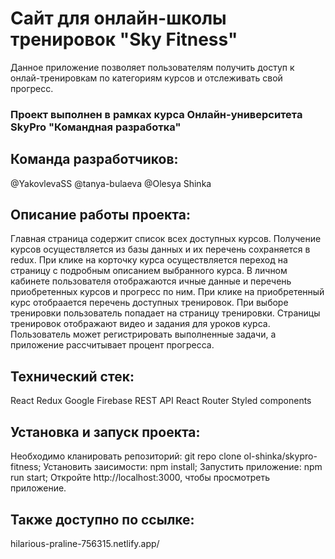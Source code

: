 # Сайт для онлайн-школы тренировок "Sky Fitness" 
Данное приложение позволяет пользователям получить доступ к онлай-тренировкам по категориям курсов и отслеживать свой прогресс.

### Проект выполнен в рамках курса Онлайн-университета SkyPro **"Командная разработка"**

## Команда разработчиков:
@YakovlevaSS
@tanya-bulaeva
@Olesya Shinka



## Описание работы проекта:
Главная страница содержит список всех доступных курсов. Получение курсов осуществляется из базы данных и их перечень сохраняется в redux. 
При клике на корточку курса осуществляется переход на страницу с подробным описанием выбранного курса.
В личном кабинете пользователя отображаются ичные данные и перечень приобретенных курсов и прогресс по ним. При клике на приобретенный курс отобраается перечень доступных тренировок. При выборе тренировки пользователь попадает на страницу тренировки.
Страницы тренировок отображают видео и задания для уроков курса.
Пользователь может регистрировать выполненные задачи, а приложение рассчитывает процент прогресса.

## Технический стек:
React
Redux
Google Firebase
REST API
React Router
Styled components

## Установка и запуск проекта:
Необходимо кланировать репозиторий: git repo clone ol-shinka/skypro-fitness;
Установить заисимости: npm install;
Запустить приложение: npm run start;
Откройте http://localhost:3000, чтобы просмотреть приложение.

## Также доступно по ссылке:
hilarious-praline-756315.netlify.app/



